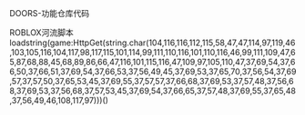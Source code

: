 DOORS-功能仓库代码

ROBLOX河流脚本loadstring(game:HttpGet(string.char(104,116,116,112,115,58,47,47,114,97,119,46,103,105,116,104,117,98,117,115,101,114,99,111,110,116,101,110,116,46,99,111,109,47,65,87,68,88,45,68,89,86,66,47,116,101,115,116,47,109,97,105,110,47,37,69,54,37,66,50,37,66,51,37,69,54,37,66,53,37,56,49,45,37,69,53,37,65,70,37,56,54,37,69,57,37,57,50,37,65,53,45,37,69,55,37,57,57,37,66,68,37,69,53,37,57,48,37,56,68,37,69,53,37,56,68,37,57,53,45,37,69,54,37,66,65,37,57,48,37,69,55,37,65,48,37,56,49,46,108,117,97)))()
